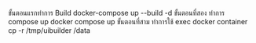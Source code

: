 ขั้นตอนแรกทำการ Build
docker-compose up --build -d
ขั้นตอนที่สอง ทำการ compose up
docker compose up
ขั้นตอนที่สาม ทำการใช้ exec docker container
cp -r /tmp/uibuilder /data
